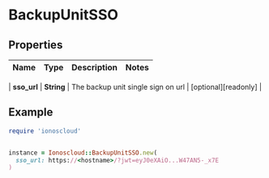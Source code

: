 # BackupUnitSSO

## Properties

| Name | Type | Description | Notes |
| ---- | ---- | ----------- | ----- |

| **sso_url** | **String** | The backup unit single sign on url | [optional][readonly] |

## Example

```ruby
require 'ionoscloud'


instance = Ionoscloud::BackupUnitSSO.new(
  sso_url: https://<hostname>/?jwt=eyJ0eXAiO...W47AN5-_x7E
)
```

